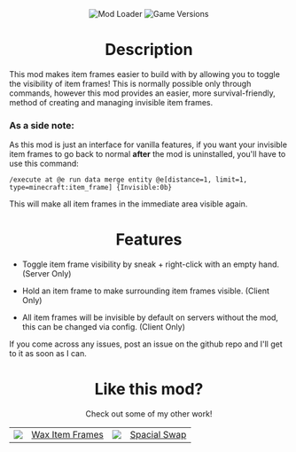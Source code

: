 <div align="center">
  <img src="https://img.shields.io/badge/Mod_Loader-Fabric-black?style=for-the-badge&labelColor=black&color=%231bd96a" title="Mod Loader" alt="Mod Loader">
  <img src="https://img.shields.io/modrinth/game-versions/sv9FlLct?style=for-the-badge&labelColor=black&color=%231bd96a" title="Game Versions" alt="Game Versions">
</div>

<div align="center">
  <h1>Description</h1>
</div>

This mod makes item frames easier to build with by allowing you to toggle the visibility of item frames! This is normally possible only through commands, however this mod provides an easier, more survival-friendly, method of creating and managing invisible item frames.


### As a side note: 
As this mod is just an interface for vanilla features, if you want your invisible item frames to go back to normal **after** the mod is uninstalled, you'll have to use this command: 

`/execute at @e run data merge entity @e[distance=1, limit=1, type=minecraft:item_frame] {Invisible:0b}`

This will make all item frames in the immediate area visible again.

<div align="center">
  <h1>Features</h1>
</div>

- Toggle item frame visibility by sneak + right-click with an empty hand. (Server Only)

- Hold an item frame to make surrounding item frames visible. (Client Only)

- All item frames will be invisible by default on servers without the mod, this can be changed via config. (Client Only)

If you come across any issues, post an issue on the github repo and I'll get to it as soon as I can.

<div align="center">
  <h1>Like this mod?</h1>
</div>

<p align="center">Check out some of my other work!</p>

<table align="center">
  <tbody>
    <tr>
      <td><img src="https://cdn.modrinth.com/data/3bCeNMwK/664a545267670420b3d5ada351cc672a18b80083_96.webp"/></td>
      <td><a href="https://modrinth.com/mod/wax-item-frames">Wax Item Frames</a></td>
      <td><img src="https://cdn.modrinth.com/data/hkQqBGas/e2633b17ca66431e13250413b542bf836a45f2ae_96.webp"/></td>
      <td><a href="https://modrinth.com/mod/spacial-swap">Spacial Swap</a></td>
    </tr>
  </tbody>
</table> 

